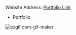 Website Address: [Portfolio Link](https://alaks1377.github.io/My_Portfolio/)

- Portfolio


![ezgif com-gif-maker](https://github.com/alaks1377/My_Portfolio/blob/master/farogh%20(2).gif)
